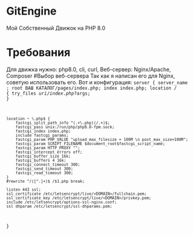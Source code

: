 # GitEngine
Мой Собственный Движок на PHP 8.0
# Требования
Для движка нужно: php8.0, cli, curl, Веб-сервер: Nginx/Apache, Composer
#Выбор веб-сервера
  Так как я написан его для Nginx, советую использовать его. Вот и конфигурация:
  <code>server {
	server_name <DOMAIN>;
	root ВАШ КАТАЛОГ/pages/index.php;
	index index.php;
    location / {
        try_files $uri /index.php?$args;
    }

    location ~ \.php$ {
        fastcgi_split_path_info ^(.+\.php)(/.+)$;
        fastcgi_pass unix:/run/php/php8.0-fpm.sock;
        fastcgi_index index.php;
        include fastcgi_params;
        fastcgi_param PHP_VALUE "upload_max_filesize = 100M \n post_max_size=100M";
        fastcgi_param SCRIPT_FILENAME $document_root$fastcgi_script_name;
        fastcgi_param HTTP_PROXY "";
        fastcgi_intercept_errors off;
        fastcgi_buffer_size 16k;
        fastcgi_buffers 4 16k;
        fastcgi_connect_timeout 300;
        fastcgi_send_timeout 300;
        fastcgi_read_timeout 300;
    }
    #rewrite ^/([^.]+)$ /$1.php break;

    listen 443 ssl; 
    ssl_certificate /etc/letsencrypt/live/<DOMAIN>/fullchain.pem; 
    ssl_certificate_key /etc/letsencrypt/live/<DOMAIN>/privkey.pem;
    include /etc/letsencrypt/options-ssl-nginx.conf;
    ssl_dhparam /etc/letsencrypt/ssl-dhparams.pem; 

}</code>

